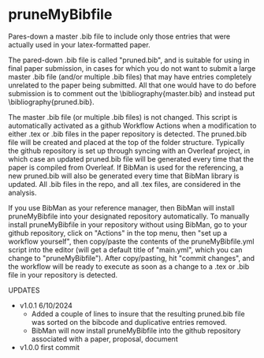 # pruneMyBibfile
Pares-down a master .bib file to include only those entries that were actually used in your latex-formatted paper. 

The pared-down .bib file is called "pruned.bib", and is suitable for using in final paper submission, in cases for which you do not want to submit a large master .bib file (and/or multiple .bib files) that may have entries completely unrelated to the paper being submitted.  All that one would have to do before submission is to comment out the \bibliography{master.bib} and instead put \bibliography{pruned.bib}. 

The master .bib file (or multiple .bib files) is not changed.  This script is automatically activated as a github Workflow Actions when a modification to either .tex or .bib files in the paper repository is detected. The pruned.bib file will be created and placed at the top of the folder structure.  Typically the github repository is set up through syncing with an Overleaf project, in which case an updated pruned.bib file will be generated every time that the paper is compiled from Overleaf. If BibMan is used for the referencing, a new pruned.bib will also be generated every time that BibMan library is updated.  All .bib files in the repo, and all .tex files, are considered in the analysis. 

If you use BibMan as your reference manager, then BibMan will install pruneMyBibfile into your designated repository automatically.  To manually install pruneMyBibfile in your repository without using BibMan, go to your github repository, click on "Actions" in the top menu, then "set up a workflow yourself", then copy/paste the contents of the pruneMyBibfile.yml script into the editor (will get a default title of "main.yml", which you can change to "pruneMyBibfile").  After copy/pasting, hit "commit changes", and the workflow will be ready to execute as soon as a change to a .tex or .bib file in your repository is detected. 

UPDATES

* v1.0.1  6/10/2024
  - Added a couple of lines to insure that the resulting pruned.bib file was sorted on the bibcode and duplicative entries removed.
  - BibMan will now install pruneMyBibfile into the github repository associated with a paper, proposal, document 
* v1.0.0  first commit
